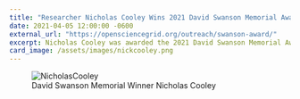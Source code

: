 ```yaml
---
title: "Researcher Nicholas Cooley Wins 2021 David Swanson Memorial Award"
date: 2021-04-05 12:00:00 -0600
external_url: "https://opensciencegrid.org/outreach/swanson-award/"
excerpt: Nicholas Cooley was awarded the 2021 David Swanson Memorial Award at the March OSG All-Hands Meeting. The memorial was established to honor our late colleage David Swanson who contributed to campus research across the country.
card_image: /assets/images/nickcooley.png
---
```

  <figure class="figure">
  <img src="{{site.baseurl}}/assets/images/nickcooley.png" class="figure-img img-fluid rounded" alt="NicholasCooley">
  <figcaption class="figure-caption">David Swanson Memorial Winner Nicholas Cooley</figcaption>
</figure>

